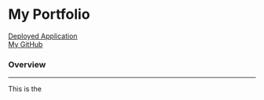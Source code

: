 # My Portfolio 

[Deployed Application](https://asharma1398.github.io/)
<br>
[My GitHub](https://github.com/asharma1398)

### Overview  
***

This is the 